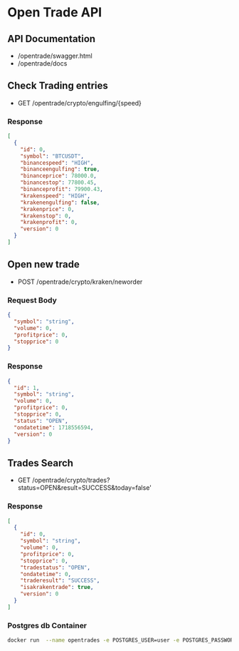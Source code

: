 # Open Trade API

## API Documentation

- /opentrade/swagger.html
- /opentrade/docs

## Check Trading entries

- GET /opentrade/crypto/engulfing/{speed}

### Response

```json
[
  {
    "id": 0,
    "symbol": "BTCUSDT",
    "binancespeed": "HIGH",
    "binanceengulfing": true,
    "binanceprice": 78000.0,
    "binancestop": 77800.45,
    "binanceprofit": 79900.43,
    "krakenspeed": "HIGH",
    "krakenengulfing": false,
    "krakenprice": 0,
    "krakenstop": 0,
    "krakenprofit": 0,
    "version": 0
  }
]
```

## Open new trade

- POST /opentrade/crypto/kraken/neworder

### Request Body

```json
{
  "symbol": "string",
  "volume": 0,
  "profitprice": 0,
  "stopprice": 0
}
```

### Response

```json
{
  "id": 1,
  "symbol": "string",
  "volume": 0,
  "profitprice": 0,
  "stopprice": 0,
  "status": "OPEN",
  "ondatetime": 1718556594,
  "version": 0
}
```

## Trades Search

- GET /opentrade/crypto/trades?status=OPEN&result=SUCCESS&today=false'

### Response

```json
[
  {
    "id": 0,
    "symbol": "string",
    "volume": 0,
    "profitprice": 0,
    "stopprice": 0,
    "tradestatus": "OPEN",
    "ondatetime": 0,
    "traderesult": "SUCCESS",
    "isakrakentrade": true,
    "version": 0
  }
]
```

### Postgres db Container

```bash
docker run  --name opentrades -e POSTGRES_USER=user -e POSTGRES_PASSWORD=password -e POSTGRES_DB=opentrades -p 5432:5432  postgres:14.4
```
